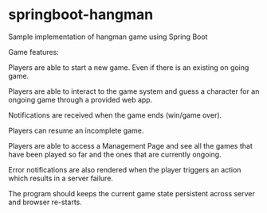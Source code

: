 # springboot-hangman
Sample implementation of hangman game using Spring Boot

Game features:

Players are able to start a new game. Even if there is an existing on going game.

Players are able to interact to the game system and guess a character for an ongoing game through a provided web app.

Notifications are received when the game ends (win/game over).

Players can resume an incomplete game.

Players are able to access a Management Page and see all the games that have been played so far and the ones that are currently ongoing.

Error notifications are also rendered when the player triggers an action which results in a server failure.

The program should keeps the current game state persistent across server and browser re-starts.
